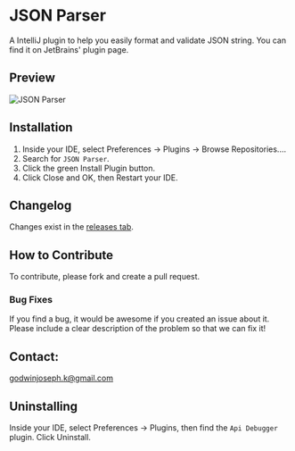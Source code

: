 # JSON Parser

A IntelliJ plugin to help you easily format and validate JSON string. You can find it on JetBrains' plugin page.

## Preview

![JSON Parser](https://gitlab.com/godwinjoseph/JSONParser/blob/master/Screenshots/Capture1.PNG)

## Installation

1. Inside your IDE, select Preferences -> Plugins -> Browse Repositories....
2. Search for `JSON Parser`.
3. Click the green Install Plugin button.
4. Click Close and OK, then Restart your IDE.

## Changelog

Changes exist in the [releases tab](https://gitlab.com/godwinjoseph/JSONParser/tags).

## How to Contribute

To contribute, please fork and create a pull request.

### Bug Fixes

If you find a bug, it would be awesome if you created an issue about it. Please include a clear description of the problem so that we can fix it!

## Contact:
godwinjoseph.k@gmail.com

## Uninstalling

Inside your IDE, select Preferences -> Plugins, then find the `Api Debugger` plugin. Click Uninstall.
